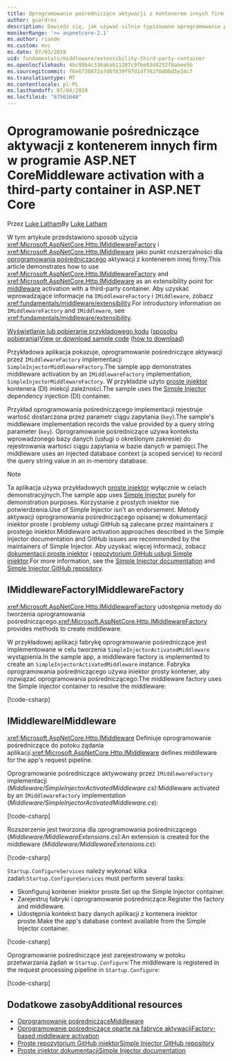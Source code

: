 ```yaml
---
title: Oprogramowanie pośredniczące aktywacji z kontenerem innych firm w programie ASP.NET Core
author: guardrex
description: Dowiedz się, jak używać silnie typizowane oprogramowanie pośredniczące oparte na fabryce aktywacji i kontenerem innych firm w programie ASP.NET Core.
monikerRange: '>= aspnetcore-2.1'
ms.author: riande
ms.custom: mvc
ms.date: 07/03/2019
uid: fundamentals/middleware/extensibility-third-party-container
ms.openlocfilehash: 4bc99b4c336aba611287c9fbe03d4252f8abee5b
ms.sourcegitcommit: f6e6730872a7d6f039f97d1df762f0d0bd5e34cf
ms.translationtype: MT
ms.contentlocale: pl-PL
ms.lasthandoff: 07/04/2019
ms.locfileid: "67561648"
---
```

# <a name="middleware-activation-with-a-third-party-container-in-aspnet-core"></a><span data-ttu-id="bc1f0-103">Oprogramowanie pośredniczące aktywacji z kontenerem innych firm w programie ASP.NET Core</span><span class="sxs-lookup"><span data-stu-id="bc1f0-103">Middleware activation with a third-party container in ASP.NET Core</span></span>

<span data-ttu-id="bc1f0-104">Przez [Luke Latham](https://github.com/guardrex)</span><span class="sxs-lookup"><span data-stu-id="bc1f0-104">By [Luke Latham](https://github.com/guardrex)</span></span>

<span data-ttu-id="bc1f0-105">W tym artykule przedstawiono sposób użycia <xref:Microsoft.AspNetCore.Http.IMiddlewareFactory> i <xref:Microsoft.AspNetCore.Http.IMiddleware> jako punkt rozszerzalności dla [oprogramowania pośredniczącego](xref:fundamentals/middleware/index) aktywacji z kontenerem innej firmy.</span><span class="sxs-lookup"><span data-stu-id="bc1f0-105">This article demonstrates how to use <xref:Microsoft.AspNetCore.Http.IMiddlewareFactory> and <xref:Microsoft.AspNetCore.Http.IMiddleware> as an extensibility point for [middleware](xref:fundamentals/middleware/index) activation with a third-party container.</span></span> <span data-ttu-id="bc1f0-106">Aby uzyskać wprowadzające informacje na `IMiddlewareFactory` i `IMiddleware`, zobacz <xref:fundamentals/middleware/extensibility>.</span><span class="sxs-lookup"><span data-stu-id="bc1f0-106">For introductory information on `IMiddlewareFactory` and `IMiddleware`, see <xref:fundamentals/middleware/extensibility>.</span></span>

<span data-ttu-id="bc1f0-107">[Wyświetlanie lub pobieranie przykładowego kodu](https://github.com/aspnet/AspNetCore.Docs/tree/master/aspnetcore/fundamentals/middleware/extensibility-third-party-container/samples/) ([sposobu pobierania](xref:index#how-to-download-a-sample))</span><span class="sxs-lookup"><span data-stu-id="bc1f0-107">[View or download sample code](https://github.com/aspnet/AspNetCore.Docs/tree/master/aspnetcore/fundamentals/middleware/extensibility-third-party-container/samples/) ([how to download](xref:index#how-to-download-a-sample))</span></span>

<span data-ttu-id="bc1f0-108">Przykładowa aplikacja pokazuje, oprogramowanie pośredniczące aktywacji przez `IMiddlewareFactory` implementacji `SimpleInjectorMiddlewareFactory`.</span><span class="sxs-lookup"><span data-stu-id="bc1f0-108">The sample app demonstrates middleware activation by an `IMiddlewareFactory` implementation, `SimpleInjectorMiddlewareFactory`.</span></span> <span data-ttu-id="bc1f0-109">W przykładzie użyto [proste iniektor](https://simpleinjector.org) kontenera (DI) iniekcji zależności.</span><span class="sxs-lookup"><span data-stu-id="bc1f0-109">The sample uses the [Simple Injector](https://simpleinjector.org) dependency injection (DI) container.</span></span>

<span data-ttu-id="bc1f0-110">Przykład oprogramowania pośredniczącego implementacji rejestruje wartość dostarczona przez parametr ciągu zapytania (`key`).</span><span class="sxs-lookup"><span data-stu-id="bc1f0-110">The sample's middleware implementation records the value provided by a query string parameter (`key`).</span></span> <span data-ttu-id="bc1f0-111">Oprogramowanie pośredniczące używa kontekstu wprowadzonego bazy danych (usługi o określonym zakresie) do rejestrowania wartości ciągu zapytania w bazie danych w pamięci.</span><span class="sxs-lookup"><span data-stu-id="bc1f0-111">The middleware uses an injected database context (a scoped service) to record the query string value in an in-memory database.</span></span>

> [!NOTE]
> <span data-ttu-id="bc1f0-112">Ta aplikacja używa przykładowych [proste iniektor](https://github.com/simpleinjector/SimpleInjector) wyłącznie w celach demonstracyjnych.</span><span class="sxs-lookup"><span data-stu-id="bc1f0-112">The sample app uses [Simple Injector](https://github.com/simpleinjector/SimpleInjector) purely for demonstration purposes.</span></span> <span data-ttu-id="bc1f0-113">Korzystanie z prostych iniektor nie potwierdzenia.</span><span class="sxs-lookup"><span data-stu-id="bc1f0-113">Use of Simple Injector isn't an endorsement.</span></span> <span data-ttu-id="bc1f0-114">Metody aktywacji oprogramowania pośredniczącego opisanej w dokumentacji iniektor proste i problemy usługi GitHub są zalecane przez maintainers z prostego iniektor.</span><span class="sxs-lookup"><span data-stu-id="bc1f0-114">Middleware activation approaches described in the Simple Injector documentation and GitHub issues are recommended by the maintainers of Simple Injector.</span></span> <span data-ttu-id="bc1f0-115">Aby uzyskać więcej informacji, zobacz [dokumentacji proste iniektor](https://simpleinjector.readthedocs.io/en/latest/index.html) i [repozytorium GitHub usługi Simple iniektor](https://github.com/simpleinjector/SimpleInjector).</span><span class="sxs-lookup"><span data-stu-id="bc1f0-115">For more information, see the [Simple Injector documentation](https://simpleinjector.readthedocs.io/en/latest/index.html) and [Simple Injector GitHub repository](https://github.com/simpleinjector/SimpleInjector).</span></span>

## <a name="imiddlewarefactory"></a><span data-ttu-id="bc1f0-116">IMiddlewareFactory</span><span class="sxs-lookup"><span data-stu-id="bc1f0-116">IMiddlewareFactory</span></span>

<span data-ttu-id="bc1f0-117"><xref:Microsoft.AspNetCore.Http.IMiddlewareFactory> udostępnia metody do tworzenia oprogramowania pośredniczącego.</span><span class="sxs-lookup"><span data-stu-id="bc1f0-117"><xref:Microsoft.AspNetCore.Http.IMiddlewareFactory> provides methods to create middleware.</span></span>

<span data-ttu-id="bc1f0-118">W przykładowej aplikacji fabrykę oprogramowanie pośredniczące jest implementowane w celu tworzenia `SimpleInjectorActivatedMiddleware` wystąpienia.</span><span class="sxs-lookup"><span data-stu-id="bc1f0-118">In the sample app, a middleware factory is implemented to create an `SimpleInjectorActivatedMiddleware` instance.</span></span> <span data-ttu-id="bc1f0-119">Fabryka oprogramowania pośredniczącego używa iniektor prosty kontener, aby rozwiązać oprogramowania pośredniczącego:</span><span class="sxs-lookup"><span data-stu-id="bc1f0-119">The middleware factory uses the Simple Injector container to resolve the middleware:</span></span>

[!code-csharp[](extensibility-third-party-container/samples/2.x/SampleApp/Middleware/SimpleInjectorMiddlewareFactory.cs?name=snippet1&highlight=5-8,12)]

## <a name="imiddleware"></a><span data-ttu-id="bc1f0-120">IMiddleware</span><span class="sxs-lookup"><span data-stu-id="bc1f0-120">IMiddleware</span></span>

<span data-ttu-id="bc1f0-121"><xref:Microsoft.AspNetCore.Http.IMiddleware> Definiuje oprogramowanie pośredniczące do potoku żądania aplikacji.</span><span class="sxs-lookup"><span data-stu-id="bc1f0-121"><xref:Microsoft.AspNetCore.Http.IMiddleware> defines middleware for the app's request pipeline.</span></span>

<span data-ttu-id="bc1f0-122">Oprogramowanie pośredniczące aktywowany przez `IMiddlewareFactory` implementacji (*Middleware/SimpleInjectorActivatedMiddleware.cs*):</span><span class="sxs-lookup"><span data-stu-id="bc1f0-122">Middleware activated by an `IMiddlewareFactory` implementation (*Middleware/SimpleInjectorActivatedMiddleware.cs*):</span></span>

[!code-csharp[](extensibility-third-party-container/samples/2.x/SampleApp/Middleware/SimpleInjectorActivatedMiddleware.cs?name=snippet1)]

<span data-ttu-id="bc1f0-123">Rozszerzenie jest tworzona dla oprogramowania pośredniczącego (*Middleware/MiddlewareExtensions.cs*):</span><span class="sxs-lookup"><span data-stu-id="bc1f0-123">An extension is created for the middleware (*Middleware/MiddlewareExtensions.cs*):</span></span>

[!code-csharp[](extensibility-third-party-container/samples/2.x/SampleApp/Middleware/MiddlewareExtensions.cs?name=snippet1)]

<span data-ttu-id="bc1f0-124">`Startup.ConfigureServices` należy wykonać kilka zadań:</span><span class="sxs-lookup"><span data-stu-id="bc1f0-124">`Startup.ConfigureServices` must perform several tasks:</span></span>

* <span data-ttu-id="bc1f0-125">Skonfiguruj kontener iniektor proste.</span><span class="sxs-lookup"><span data-stu-id="bc1f0-125">Set up the Simple Injector container.</span></span>
* <span data-ttu-id="bc1f0-126">Zarejestruj fabryki i oprogramowanie pośredniczące.</span><span class="sxs-lookup"><span data-stu-id="bc1f0-126">Register the factory and middleware.</span></span>
* <span data-ttu-id="bc1f0-127">Udostępnia kontekst bazy danych aplikacji z kontenera iniektor proste.</span><span class="sxs-lookup"><span data-stu-id="bc1f0-127">Make the app's database context available from the Simple Injector container.</span></span>

[!code-csharp[](extensibility-third-party-container/samples/2.x/SampleApp/Startup.cs?name=snippet1)]

<span data-ttu-id="bc1f0-128">Oprogramowanie pośredniczące jest zarejestrowany w potoku przetwarzania żądań w `Startup.Configure`:</span><span class="sxs-lookup"><span data-stu-id="bc1f0-128">The middleware is registered in the request processing pipeline in `Startup.Configure`:</span></span>

[!code-csharp[](extensibility-third-party-container/samples/2.x/SampleApp/Startup.cs?name=snippet2&highlight=13)]

## <a name="additional-resources"></a><span data-ttu-id="bc1f0-129">Dodatkowe zasoby</span><span class="sxs-lookup"><span data-stu-id="bc1f0-129">Additional resources</span></span>

* [<span data-ttu-id="bc1f0-130">Oprogramowanie pośredniczące</span><span class="sxs-lookup"><span data-stu-id="bc1f0-130">Middleware</span></span>](xref:fundamentals/middleware/index)
* [<span data-ttu-id="bc1f0-131">Oprogramowanie pośredniczące oparte na fabryce aktywacji</span><span class="sxs-lookup"><span data-stu-id="bc1f0-131">Factory-based middleware activation</span></span>](xref:fundamentals/middleware/extensibility)
* [<span data-ttu-id="bc1f0-132">Proste repozytorium GitHub iniektor</span><span class="sxs-lookup"><span data-stu-id="bc1f0-132">Simple Injector GitHub repository</span></span>](https://github.com/simpleinjector/SimpleInjector)
* [<span data-ttu-id="bc1f0-133">Proste iniektor dokumentacji</span><span class="sxs-lookup"><span data-stu-id="bc1f0-133">Simple Injector documentation</span></span>](https://simpleinjector.readthedocs.io/en/latest/index.html)
